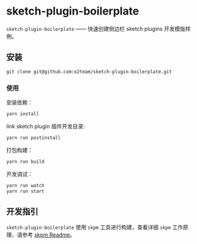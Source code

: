 # sketch-plugin-boilerplate

`sketch-plugin-boilerplate` —— 快速创建侧边栏 sketch plugins 开发模版样例。

## 安装

```
git clone git@github.com:o2team/sketch-plugin-boilerplate.git
```

### 使用

安装依赖：

```bash
yarn install
```

link sketch plugin 插件开发目录:

```bash
yarn run postinstall
```

打包构建：

```bash
yarn run build
```

开发调试：

```bash
yarn run watch
yarn run start
```


## 开发指引

`sketch-plugin-boilerplate` 使用 `skpm` 工具进行构建，查看详细 `skpm` 工作原理，请参考 [skpm Readme](https://github.com/skpm/skpm/blob/master/README.md)。
